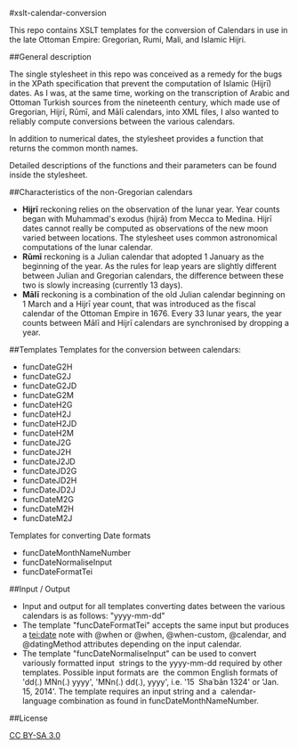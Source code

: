 #xslt-calendar-conversion


This repo contains XSLT templates for the conversion of Calendars in use in the late Ottoman Empire: Gregorian, Rumi, Mali, and Islamic Hijri.

##General description

The single stylesheet in this repo was conceived as a remedy for the bugs in the XPath specification that prevent the computation of Islamic (Hijrī) dates. As I was, at the same time, working on the transcription of Arabic and Ottoman Turkish sources from the nineteenth century, which made use of Gregorian, Hijrī, Rūmī, and Mālī calendars, into XML files, I also wanted to reliably compute conversions between the various calendars.

In addition to numerical dates, the stylesheet provides a function that returns the common month names.

Detailed descriptions of the functions and their parameters can be found inside the stylesheet.

##Characteristics of the non-Gregorian calendars

- **Hijrī** reckoning relies on the observation of the lunar year. Year counts began with Muhammad's exodus (hijrā) from Mecca to Medina. Hijrī dates cannot really be computed as observations of the new moon varied between locations. The stylesheet uses common astronomical computations of the lunar calendar.
- **Rūmī** reckoning is a Julian calendar that adopted 1 January as the beginning of the year. As the rules for leap years are slightly different between Julian and Gregorian calendars, the difference between these two is slowly increasing (currently 13 days).
- **Mālī** reckoning is a combination of the old Julian calendar beginning on 1 March and a Hijrī year count, that was introduced as the fiscal calendar of the Ottoman Empire in 1676. Every 33 lunar years, the year counts between Mālī and Hijrī calendars are synchronised by dropping a year.

##Templates
Templates for the conversion between calendars: 

- funcDateG2H
- funcDateG2J
- funcDateG2JD
- funcDateG2M
- funcDateH2G
- funcDateH2J
- funcDateH2JD
- funcDateH2M
- funcDateJ2G
- funcDateJ2H
- funcDateJ2JD
- funcDateJD2G
- funcDateJD2H
- funcDateJD2J
- funcDateM2G
- funcDateM2H
- funcDateM2J

Templates for converting Date formats

- funcDateMonthNameNumber
- funcDateNormaliseInput
- funcDateFormatTei

##Input / Output

- Input and output for all templates converting dates between the various calendars is as follows: "yyyy-mm-dd"
- The template "funcDateFormatTei" accepts the same input but produces a <tei:date> note with @when or @when, @when-custom, @calendar, and @datingMethod attributes depending on the input calendar.
- The template "funcDateNormaliseInput" can be used to convert variously formatted input                 strings to the yyyy-mm-dd required by other templates. Possible input formats are                 the common English formats of 'dd(.) MNn(.) yyyy', 'MNn(.) dd(.), yyyy', i.e. '15                 Shaʿbān 1324' or 'Jan. 15, 2014'. The template requires an input string and a                 calendar-language combination as found in funcDateMonthNameNumber.

##License

[CC BY-SA 3.0](http://creativecommons.org/licenses/by-sa/3.0/)
